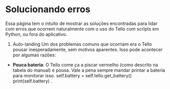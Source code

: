 # Solucionando erros 
Essa página tem o intuito de mostrar as soluções encontradas para lidar com erros que ocorrem naturalmente com o uso do Tello com scripts em Python, ou fora do aplicativo.

1.  Auto-landing
Um dos problemas comuns que ocorriam era o Tello pousar inesperadamente, sem motivos aparentes. Isso pode acontecer por algumas razões:
- **Pouca bateria**: O Tello come ̧ca a piscar vermelho (como descrito na tabela do manual) e pousa. Vale a pena sempre mandar printar a bateria para monitorar isso.
	self.battery = self.tello.get_battery()
	print(self.battery)
.